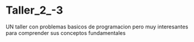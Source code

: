 # Taller_2_-3
UN taller con problemas basicos de programacion pero muy interesantes para comprender sus conceptos fundamentales
